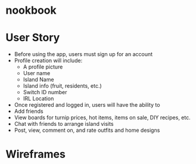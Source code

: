 # nookbook

# User Story
* Before using the app, users must sign up for an account
* Profile creation will include:
  * A profile picture
  * User name
  * Island Name
  * Island info (fruit, residents, etc.)
  * Switch ID number
  * IRL Location
* Once registered and logged in, users will have the ability to
* Add friends
* View boards for turnip prices, hot items, items on sale, DIY recipes, etc.
* Chat with friends to arrange island visits
* Post, view, comment on, and rate outfits and home designs

# Wireframes
